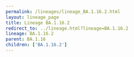 ```yaml
---
permalink: /lineages/lineage_BA.1.16.2.html
layout: lineage_page
title: Lineage BA.1.16.2
redirect_to: ../lineage.html?lineage=BA.1.16.2
lineage: BA.1.16.2
parent: BA.1.16
children: ['BA.1.16.2']
---
```

